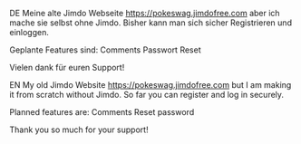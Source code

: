 DE
Meine alte Jimdo Webseite https://pokeswag.jimdofree.com aber ich mache sie selbst ohne Jimdo.
Bisher kann man sich sicher Registrieren und einloggen.

Geplante Features sind:
Comments
Passwort Reset

Vielen dank für euren Support!

EN
My old Jimdo Website https://pokeswag.jimdofree.com but I am making it from scratch without Jimdo.
So far you can register and log in securely.

Planned features are:
Comments
Reset password

Thank you so much for your support!
